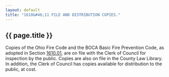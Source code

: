 ```yaml
---
layout: default 
title: "1610&#46;11 FILE AND DISTRIBUTION COPIES."
---
```


{{ page.title }}
----------------

Copies of the Ohio Fire Code and the BOCA Basic Fire Prevention Code, as
adopted in Section [1610.01](5a38bc94.html), are on file with the Clerk
of Council for inspection by the public. Copies are also on file in the
County Law Library. In addition, the Clerk of Council has copies
available for distribution to the public, at cost.
